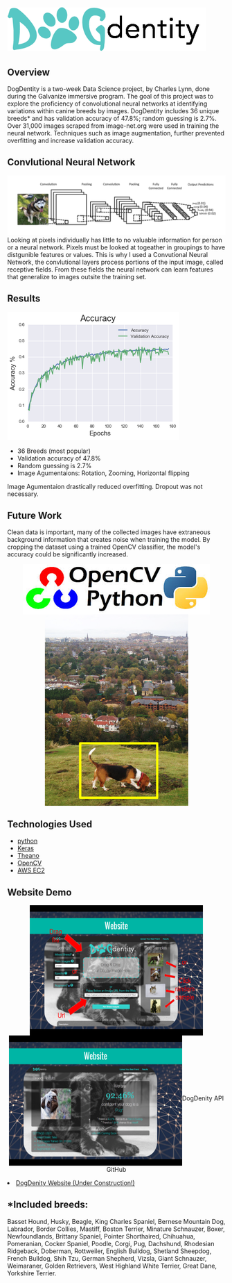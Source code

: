 # ![graph1](doc/logo.png)

## Overview
DogDentity is a two-week Data Science project, by Charles Lynn, done during the Galvanize immersive program. The goal of this project was to explore the proficiency of convolutional neural networks at identifying variations within canine breeds by images. DogDentity includes 36 unique breeds* and has validation accuracy of 47.8%; random guessing is 2.7%. Over 31,000 images scraped from image-net.org were used in training the neural network. Techniques such as image augmentation, further prevented overfitting and increase validation accuracy.

## Convlutional Neural Network
![CNN](doc/CNN2.png)
Looking at pixels individually has little to no valuable information for person or a neural network. Pixels must be looked at togeather in groupings to have distgunible features or values. This is why I used a Convutional Neural Network, the convlutional layers process portions of the input image, called receptive fields. From these fields the neural network can learn features that generalize to images outsite the training set. 

## Results
![CNN](doc/graph1.png)
- 36 Breeds (most popular)
- Validation accuracy of 47.8%
- Random guessing is 2.7%
- Image Agumentaions: Rotation, Zooming, Horizontal flipping

Image Agumentaion drastically reduced overfitting. Dropout was not necessary.

## Future Work
Clean data is important, many of the collected images have extraneous background information that creates noise when training the model. By cropping the dataset using a trained OpenCV classifier, the model's accuracy could be significantly increased.
<p align="center">
  <img align="middle" src="doc/opencv-python.jpg" alt="opencv-python">
  <img align="middle" src="doc/crop.png" alt="cv2crop">
</p>


## Technologies Used
- [python](https://www.python.org/)
- [Keras](http://keras.io/)
- [Theano](http://deeplearning.net/software/theano/)
- [OpenCV](http://opencv.org/)
- [AWS EC2](https://aws.amazon.com/)


## Website Demo 
<p align="center">
  <img align="middle" src="doc/website.png" alt="website1" height="300" width="400">
  <img align="middle" src="doc/website2.png" alt="website2" height="300" width="400>
</p>

- API by Charles Lynn, Web Design by Chris Castro.
- [DogDenity API GitHub](https://github.com/CharlesLynn/DogDenity_API)
- [DogDenity Website (Under Construction!)](http://54.205.134.57:5000/static/dogdentity/public/index.html)

## *Included breeds:
Basset Hound, Husky, Beagle, King Charles Spaniel, Bernese Mountain Dog, Labrador, Border Collies, Mastiff, Boston Terrier, Minature Schnauzer, Boxer, Newfoundlands, Brittany Spaniel, Pointer Shorthaired, Chihuahua, Pomeranian, Cocker Spaniel, Poodle, Corgi, Pug, Dachshund, Rhodesian Ridgeback, Doberman, Rottweiler, English Bulldog, Shetland Sheepdog, French Bulldog, Shih Tzu, German Shepherd, Vizsla, Giant Schnauzer, Weimaraner, Golden Retrievers, West Highland White Terrier, Great Dane, Yorkshire Terrier.

